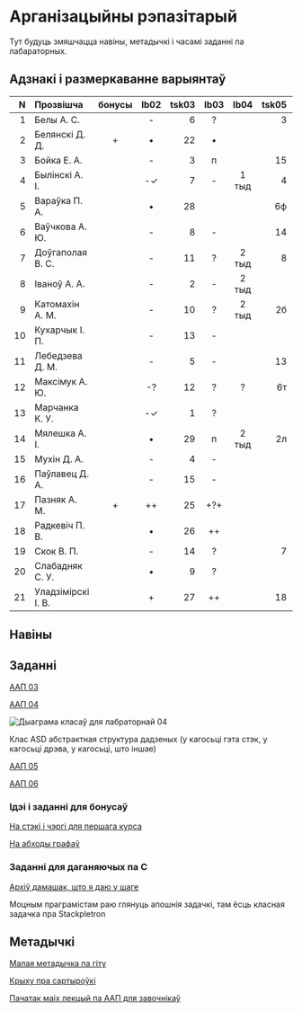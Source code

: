 # Арганізацыйны рэпазітарый

Тут будуць змяшчацца навіны, метадычкі і часамі заданні па лабараторных.

## Адзнакі і размеркаванне варыянтаў


|N  |Прозвішча         |бонусы|lb02|tsk03|lb03|lb04 |tsk05|lb05|
|--:|:-----------------|:----:|:--:|----:|:--:|:---:|----:|:--:|
|  1|Белы А. С.        |      |-   | 6   |?   |     |3    |
|  2|Белянскі Д. Д.    |+     |•   |22   |•   |     |     |
|  3|Бойка Е. А.       |      |-   | 3   |п   |     |15   |?
|  4|Былінскі А. І.    |      |-✓  | 7   |-   |1 тыд|4    |?
|  5|Вараўка П. А.     |      |•   |28   |    |     |6ф   |
|  6|Ваўчкова А. Ю.    |      |-   | 8   |-   |     |14   |?
|  7|Доўгаполая В. С.  |      |-   |11   |?   |2 тыд|8    |
|  8|Іваноў А. А.      |      |-   | 2   |-   |2 тыд|     |
|  9|Катомахін А. М.   |      |-   |10   |?   |2 тыд|2б   |
| 10|Кухарчык І. П.    |      |-   |13   |-   |     |     |
| 11|Лебедзева Д. М.   |      |-   | 5   |-   |     |13   |
| 12|Максімук А. Ю.    |      |-?  |12   |?   |?    |6т   |
| 13|Марчанка К. У.    |      |-✓  | 1   |?   |     |     |
| 14|Мялешка А. І.     |      |•   |29   |п   |2 тыд|2л   |?
| 15|Мухін Д. А.       |      |-   | 4   |-   |     |     |
| 16|Паўлавец Д. А.    |      |-   |15   |-   |     |     |
| 17|Пазняк А. М.      |+     |++  |25   |+?+ |     |     |
| 18|Радкевіч П. В.    |      |•   |26   |++  |     |     |
| 19|Скок В. П.        |      |-   |14   |?   |     |7    |
| 20|Слабадняк С. У.   |      |•   | 9   |?   |     |     |
| 21|Уладзімірскі І. В.|      |+   |27   |++  |     |18   |


## Навіны

## Заданні

[ААП 03](https://github.com/BSU2013gr04Lego/Workflow/releases/download/task03/OOPlb03.pdf)

[ААП 04](https://github.com/BSU2013gr04Lego/Workflow/releases/download/OOP04/OOPlb04.pdf)

![Дыаграма класаў для лабраторнай 04](https://raw.githubusercontent.com/BSU2013gr04Lego/Workflow/master/pimplNVI.png)

Клас ASD абстрактная структура дадзеных (у кагосьці гэта стэк, у кагосьці дрэва, у кагосьці, што іншае)

[ААП 05](https://github.com/BSU2013gr04Lego/Workflow/releases/download/polimorphism/Polimorfizm.pdf)

[ААП 06](https://github.com/BSU2013gr04Lego/Workflow/releases/download/templates/OOPlb06.pdf)

### Ідэі і заданні для бонусаў

[На стэкі і чэргі для першага курса](https://github.com/BSU2013gr04Lego/Workflow/releases/download/%D0%B1%D0%BE%D0%BD%D1%83%D1%81%D1%8B/StekiCxerhi.pdf)

[На абходы графаў](https://github.com/BSU2013gr04Lego/Workflow/releases/download/%D0%B1%D0%BE%D0%BD%D1%83%D1%81%D1%8B/Obvhody1grup.pdf)

### Заданні для даганяючых па С

[Архіў дамашак, што я даю у шаге](https://github.com/BSU2013gr04Lego/Workflow/releases/download/forNewbie/dzArchive.7z)

Моцным праграмістам раю глянуць апошнія задачкі, там ёсць класная задачка пра Stackpletron

## Метадычкі
[Малая метадычка па гіту](https://github.com/BSU2013gr4Lego/Example/releases/download/gitPdf/AboutGit.pdf)

[Крыху пра сартыроўкі](https://github.com/BSU2013gr04Lego/Workflow/releases/download/%D0%B1%D0%BE%D0%BD%D1%83%D1%81%D1%8B/KSR_SortMasEd1.pdf)

[Пачатак маіх лекцый па ААП для завочнікаў](https://github.com/BSU2013gr04Lego/Workflow/releases/download/forNewbie/LekciiAAP1.pdf)
